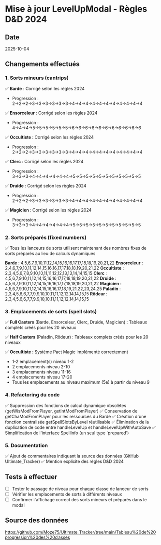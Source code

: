 # Mise à jour LevelUpModal - Règles D&D 2024

## Date
2025-10-04

## Changements effectués

### 1. Sorts mineurs (cantrips)
✅ **Barde** : Corrigé selon les règles 2024
- Progression : 2→2→2→3→3→3→3→3→3→4→4→4→4→4→4→4→4→4→4→4

✅ **Ensorceleur** : Corrigé selon les règles 2024
- Progression : 4→4→4→5→5→5→5→5→5→6→6→6→6→6→6→6→6→6→6→6

✅ **Occultiste** : Corrigé selon les règles 2024
- Progression : 2→2→2→3→3→3→3→3→3→4→4→4→4→4→4→4→4→4→4→4

✅ **Clerc** : Corrigé selon les règles 2024
- Progression : 3→3→3→4→4→4→4→4→4→5→5→5→5→5→5→5→5→5→5→5

✅ **Druide** : Corrigé selon les règles 2024
- Progression : 2→2→2→3→3→3→3→3→3→4→4→4→4→4→4→4→4→4→4→4

✅ **Magicien** : Corrigé selon les règles 2024
- Progression : 3→3→3→4→4→4→4→4→4→5→5→5→5→5→5→5→5→5→5→5

### 2. Sorts préparés (fixed numbers)
✅ Tous les lanceurs de sorts utilisent maintenant des nombres fixes de sorts préparés au lieu de calculs dynamiques

**Barde** : 4,5,6,7,9,10,11,12,14,15,16,16,17,17,18,18,19,20,21,22
**Ensorceleur** : 2,4,6,7,9,10,11,12,14,15,16,16,17,17,18,18,19,20,21,22
**Occultiste** : 2,3,4,5,6,7,8,9,10,10,11,11,12,12,13,13,14,14,15,15
**Clerc** : 4,5,6,7,9,10,11,12,14,15,16,16,17,17,18,18,19,20,21,22
**Druide** : 4,5,6,7,9,10,11,12,14,15,16,16,17,17,18,18,19,20,21,22
**Magicien** : 4,5,6,7,9,10,11,12,14,15,16,16,17,18,19,21,22,23,24,25
**Paladin** : 2,3,4,5,6,6,7,7,9,9,10,10,11,11,12,12,14,14,15,15
**Rôdeur** : 2,3,4,5,6,6,7,7,9,9,10,10,11,11,12,12,14,14,15,15

### 3. Emplacements de sorts (spell slots)
✅ **Full Casters** (Barde, Ensorceleur, Clerc, Druide, Magicien) : Tableaux complets créés pour les 20 niveaux

✅ **Half Casters** (Paladin, Rôdeur) : Tableaux complets créés pour les 20 niveaux

✅ **Occultiste** : Système Pact Magic implémenté correctement
- 1-2 emplacement(s) niveau 1-2
- 2 emplacements niveau 2-10
- 3 emplacements niveau 11-16
- 4 emplacements niveau 17-20
- Tous les emplacements au niveau maximum (5e) à partir du niveau 9

### 4. Refactoring du code
✅ Suppression des fonctions de calcul dynamique obsolètes (getWisModFromPlayer, getIntModFromPlayer)
✅ Conservation de getChaModFromPlayer pour les ressources du Barde
✅ Création d'une fonction centralisée getSpellSlotsByLevel réutilisable
✅ Élimination de la duplication de code entre handleLevelUp et handleLevelUpWithAutoSave
✅ Simplification de l'interface SpellInfo (un seul type 'prepared')

### 5. Documentation
✅ Ajout de commentaires indiquant la source des données (GitHub Ultimate_Tracker)
✅ Mention explicite des règles D&D 2024

## Tests à effectuer
- [ ] Tester le passage de niveau pour chaque classe de lanceur de sorts
- [ ] Vérifier les emplacements de sorts à différents niveaux
- [ ] Confirmer l'affichage correct des sorts mineurs et préparés dans le modal

## Source des données
https://github.com/Moze75/Ultimate_Tracker/tree/main/Tableau%20de%20progression%20des%20classes
